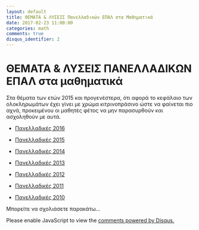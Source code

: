 ```yaml
---
layout: default
title: ΘΕΜΑΤΑ & ΛΥΣΕΙΣ Πανελλαδικών ΕΠΑΛ στα Μαθηματικά
date: 2017-02-23 11:00:00
categories: math
comments: true
disqus_identifier: 2
---
```


# ΘΕΜΑΤΑ & ΛΥΣΕΙΣ ΠΑΝΕΛΛΑΔΙΚΩΝ ΕΠΑΛ στα μαθηματικά

Στα θέματα των ετών 2015 και προγενέστερα, ότι αφορά το κεφάλαιο των ολοκληρωμάτων έχει γίνει με χρώμα κιτρινοπράσινο ώστε να φαίνεται πιο αχνά, προκειμένου  οι μαθητές φέτος να μην παρασυρθούν και ασχοληθούν με αυτά. 

* [Πανελλαδικές 2016](https://github.com/savvaspavlidis/savvaspavlidis.github.io/raw/master/_assets/paneladikes16.pdf)

* [Πανελλαδικές 2015](https://github.com/savvaspavlidis/savvaspavlidis.github.io/raw/master/_assets/paneladikes15.pdf)

* [Πανελλαδικές 2014](https://github.com/savvaspavlidis/savvaspavlidis.github.io/raw/master/_assets/paneladikes14a.pdf)

* [Πανελλαδικές 2013](https://github.com/savvaspavlidis/savvaspavlidis.github.io/raw/master/_assets/paneladikes13.pdf)

* [Πανελλαδικές 2012](https://github.com/savvaspavlidis/savvaspavlidis.github.io/raw/master/_assets/paneladikes12.pdf)

* [Πανελλαδικές 2011](https://github.com/savvaspavlidis/savvaspavlidis.github.io/raw/master/_assets/paneladikes11.pdf)

* [Πανελλαδικές 2010](https://github.com/savvaspavlidis/savvaspavlidis.github.io/raw/master/_assets/paneladikes10.pdf)


Μπορείτε να σχολιάσετε παρακάτω...

<div id="disqus_thread"></div>
<script>
  var disqus_config = function () {
    this.page.url = "{{ page.url | prepend: site.url }}";
    this.page.identifier = "{{ page.disqus_identifier }}"; 
  };
  (function() { // DON'T EDIT BELOW THIS LINE
    var d = document, s = d.createElement('script');
    s.src = '//savvaspavlidis.disqus.com/embed.js';
    s.setAttribute('data-timestamp', +new Date());
    (d.head || d.body).appendChild(s);
})();
</script>
<noscript>Please enable JavaScript to view the <a href="https://disqus.com/?ref_noscript">comments powered by Disqus.</a></noscript>
